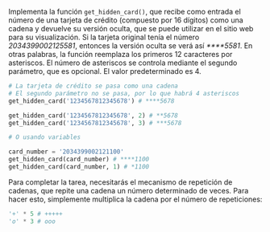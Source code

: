 
Implementa la función `get_hidden_card()`, que recibe como entrada el número de una tarjeta de crédito (compuesto por 16 dígitos) como una cadena y devuelve su versión oculta, que se puede utilizar en el sitio web para su visualización. Si la tarjeta original tenía el número *2034399002125581*, entonces la versión oculta se verá así *\*\*\*\*5581*. En otras palabras, la función reemplaza los primeros 12 caracteres por asteriscos. El número de asteriscos se controla mediante el segundo parámetro, que es opcional. El valor predeterminado es 4.

```python
# La tarjeta de crédito se pasa como una cadena
# El segundo parámetro no se pasa, por lo que habrá 4 asteriscos
get_hidden_card('1234567812345678') # ****5678

get_hidden_card('1234567812345678', 2) # **5678
get_hidden_card('1234567812345678', 3) # ***5678

# O usando variables

card_number = '2034399002121100'
get_hidden_card(card_number) # ****1100
get_hidden_card(card_number, 1) # *1100
```

Para completar la tarea, necesitarás el mecanismo de repetición de cadenas, que repite una cadena un número determinado de veces. Para hacer esto, simplemente multiplica la cadena por el número de repeticiones:

```python
'+' * 5 # +++++
'o' * 3 # ooo
```

